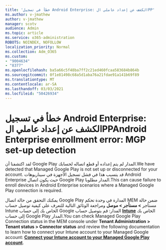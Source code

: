 ```yaml
---
title: 'خطأ في تسجيل Android Enterprise: الكشف عن إعداد عاملي الPP'
ms.author: v-jmathew
author: v-jmathew
manager: scotv
audience: Admin
ms.topic: article
ms.service: o365-administration
ROBOTS: NOINDEX, NOFOLLOW
localization_priority: Normal
ms.collection: Adm_O365
ms.custom:
- "9004634"
- "8377"
ms.openlocfilehash: ba5a66c5f48ba7ff2c21ed460fcaa583684b864b
ms.sourcegitcommit: 0f1e81498c68a5d1aba76a21fdae91a141b69f89
ms.translationtype: MT
ms.contentlocale: ar-SA
ms.lasthandoff: 03/03/2021
ms.locfileid: "50426934"
---
```

# <a name="android-enterprise-enrollment-error-mgp-set-up-detection"></a><span data-ttu-id="5cfb3-102">خطأ في تسجيل Android Enterprise: الكشف عن إعداد عاملي الPP</span><span class="sxs-lookup"><span data-stu-id="5cfb3-102">Android Enterprise enrollment error: MGP set-up detection</span></span>

<span data-ttu-id="5cfb3-103">لقد اكتشفنا أن Google Play المدار لم يتم إعداده أو قطع اتصاله لحسابك.</span><span class="sxs-lookup"><span data-stu-id="5cfb3-103">We have detected that Managed Google Play is not set up or disconnected for your account.</span></span> <span data-ttu-id="5cfb3-104">قد يتسبب هذا في فشل تسجيل الأجهزة في سيناريوهات Android Enterprise حيث يكون اتصال Google Play المدار مطلوبا.</span><span class="sxs-lookup"><span data-stu-id="5cfb3-104">This can cause failure to enroll devices in Android Enterprise scenarios where a Managed Google Play connection is required.</span></span>

<span data-ttu-id="5cfb3-105">يمكنك التحقق من حالة اتصال Google Play المدارة في وحدة تحكم MEM ضمن حالة مستأجر **> مستأجر > موصل** ومراجعة الوثائق التالية للتعرف على كيفية توصيل حساب Intune الخاص بك إلى حساب Google المدار: قم بتوصيل حساب **[Intune](https://docs.microsoft.com/mem/intune/enrollment/connect-intune-android-enterprise)** الخاص بك إلى حساب Google Play المدار.</span><span class="sxs-lookup"><span data-stu-id="5cfb3-105">You can check Managed Google Play Connection status in the MEM console under **Tenant Administration > Tenant status > Connector status** and review the following documentation to learn how to connect your Intune account to your Managed Google account: **[Connect your Intune account to your Managed Google Play account](https://docs.microsoft.com/mem/intune/enrollment/connect-intune-android-enterprise)**.</span></span>
